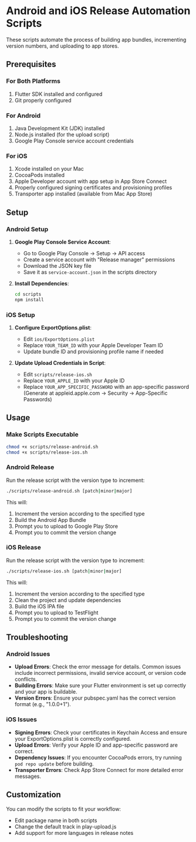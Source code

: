 # Android and iOS Release Automation Scripts

These scripts automate the process of building app bundles, incrementing version numbers, and uploading to app stores.

## Prerequisites

### For Both Platforms
1. Flutter SDK installed and configured
2. Git properly configured

### For Android
1. Java Development Kit (JDK) installed
2. Node.js installed (for the upload script)
3. Google Play Console service account credentials

### For iOS
1. Xcode installed on your Mac
2. CocoaPods installed
3. Apple Developer account with app setup in App Store Connect
4. Properly configured signing certificates and provisioning profiles
5. Transporter app installed (available from Mac App Store)

## Setup

### Android Setup
1. **Google Play Console Service Account**:
   - Go to Google Play Console → Setup → API access
   - Create a service account with "Release manager" permissions
   - Download the JSON key file
   - Save it as `service-account.json` in the scripts directory

2. **Install Dependencies**:
   ```bash
   cd scripts
   npm install
   ```

### iOS Setup
1. **Configure ExportOptions.plist**:
   - Edit `ios/ExportOptions.plist`
   - Replace `YOUR_TEAM_ID` with your Apple Developer Team ID
   - Update bundle ID and provisioning profile name if needed

2. **Update Upload Credentials in Script**:
   - Edit `scripts/release-ios.sh` 
   - Replace `YOUR_APPLE_ID` with your Apple ID
   - Replace `YOUR_APP_SPECIFIC_PASSWORD` with an app-specific password
     (Generate at appleid.apple.com → Security → App-Specific Passwords)

## Usage

### Make Scripts Executable
```bash
chmod +x scripts/release-android.sh
chmod +x scripts/release-ios.sh
```

### Android Release

Run the release script with the version type to increment:

```bash
./scripts/release-android.sh [patch|minor|major]
```

This will:
1. Increment the version according to the specified type
2. Build the Android App Bundle
3. Prompt you to upload to Google Play Store
4. Prompt you to commit the version change

### iOS Release

Run the release script with the version type to increment:

```bash
./scripts/release-ios.sh [patch|minor|major]
```

This will:
1. Increment the version according to the specified type
2. Clean the project and update dependencies
3. Build the iOS IPA file
4. Prompt you to upload to TestFlight
5. Prompt you to commit the version change

## Troubleshooting

### Android Issues
- **Upload Errors**: Check the error message for details. Common issues include incorrect permissions, invalid service account, or version code conflicts.
- **Building Errors**: Make sure your Flutter environment is set up correctly and your app is buildable.
- **Version Errors**: Ensure your pubspec.yaml has the correct version format (e.g., "1.0.0+1").

### iOS Issues
- **Signing Errors**: Check your certificates in Keychain Access and ensure your ExportOptions.plist is correctly configured.
- **Upload Errors**: Verify your Apple ID and app-specific password are correct.
- **Dependency Issues**: If you encounter CocoaPods errors, try running `pod repo update` before building.
- **Transporter Errors**: Check App Store Connect for more detailed error messages.

## Customization

You can modify the scripts to fit your workflow:
- Edit package name in both scripts
- Change the default track in play-upload.js
- Add support for more languages in release notes 